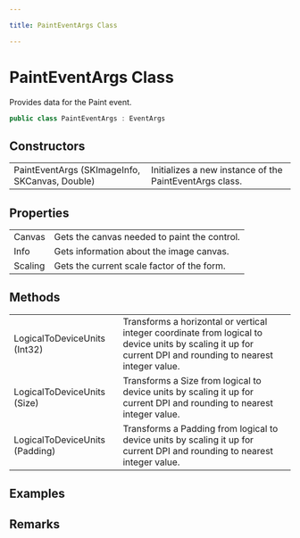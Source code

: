 ```yaml
---

title: PaintEventArgs Class

---
```


# PaintEventArgs Class

Provides data for the Paint event.

```csharp
public class PaintEventArgs : EventArgs 
```

## Constructors

<table>
<tr><td>PaintEventArgs (SKImageInfo, SKCanvas, Double)</td><td>Initializes a new instance of the PaintEventArgs class.</td></tr>
</table>

## Properties

<table>
<tr><td>Canvas</td><td>Gets the canvas needed to paint the control.</td></tr>
<tr><td>Info</td><td>Gets information about the image canvas.</td></tr>
<tr><td>Scaling</td><td>Gets the current scale factor of the form.</td></tr>
</table>

## Methods

<table>
<tr><td>LogicalToDeviceUnits (Int32)</td><td>Transforms a horizontal or vertical integer coordinate from logical to device units
            by scaling it up for current DPI and rounding to nearest integer value.</td></tr>
<tr><td>LogicalToDeviceUnits (Size)</td><td>Transforms a Size from logical to device units
            by scaling it up for current DPI and rounding to nearest integer value.</td></tr>
<tr><td>LogicalToDeviceUnits (Padding)</td><td>Transforms a Padding from logical to device units
            by scaling it up for current DPI and rounding to nearest integer value.</td></tr>
</table>

<!-- Only change content below this line, anything above this line will be lost when regenerated. -->

## Examples

## Remarks

